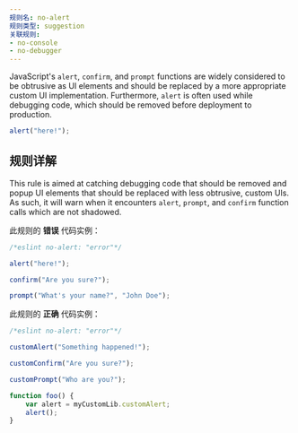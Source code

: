 ```yaml
---
规则名: no-alert
规则类型: suggestion
关联规则:
- no-console
- no-debugger
---
```



JavaScript's `alert`, `confirm`, and `prompt` functions are widely considered to be obtrusive as UI elements and should be replaced by a more appropriate custom UI implementation. Furthermore, `alert` is often used while debugging code, which should be removed before deployment to production.

```js
alert("here!");
```

## 规则详解

This rule is aimed at catching debugging code that should be removed and popup UI elements that should be replaced with less obtrusive, custom UIs. As such, it will warn when it encounters `alert`, `prompt`, and `confirm` function calls which are not shadowed.

此规则的 **错误** 代码实例：

```js
/*eslint no-alert: "error"*/

alert("here!");

confirm("Are you sure?");

prompt("What's your name?", "John Doe");
```

此规则的 **正确** 代码实例：

```js
/*eslint no-alert: "error"*/

customAlert("Something happened!");

customConfirm("Are you sure?");

customPrompt("Who are you?");

function foo() {
    var alert = myCustomLib.customAlert;
    alert();
}
```
